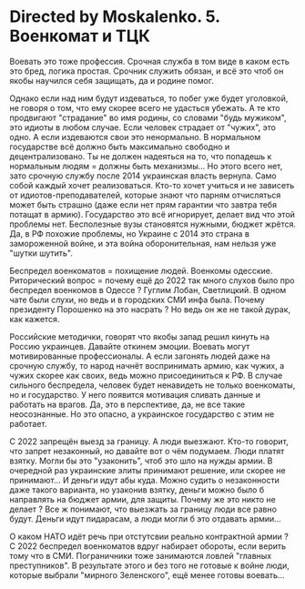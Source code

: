 # Directed by Moskalenko. 5. Военкомат и ТЦК

Воевать это тоже профессия.
Срочная служба в том виде в каком есть это бред, логика простая.
Срочник служить обязан, и всё это чтоб он якобы научился себя защищать, да и родине помог.

Однако если над ним будут издеваться, то побег уже будет уголовкой, не говоря о том, что ему
скорее всего не удасться убежать. А те кто продвигают "страдание" во имя родины, со словами
"будь мужиком", это идиоты в любом случае. Если человек страдает от "чужих", это одно. А если
издеваются свои это ненормально. В нормальном государстве всё должно быть максимально свободно
и децентрализовано. Ты не должен надеяться на то, что попадешь к нормальным людям = должны быть 
механизмы... Но этого всего нет, зато срочную службу после 2014 украинская власть вернула.
Само собой каждый хочет реализоваться. Кто-то хочет учиться и не зависеть от
идиотов-преподавателей, которые знают что парням отчисляться может быть страшно (даже если нет
прям гарантии что завтра тебя потащат в армию). Государство это всё игнорирует, делает вид что
этой проблемы нет. Бесполезные вузы становятся нужными, бюджет жрётся. Да, в РФ похожие
проблемы, но Украине с 2014 это страна в замороженной войне, и эта война оборонительная, нам
нельзя уже "шутки шутить".

Беспредел военкоматов = похищение людей. Военкомы одесские. Риторический вопрос = почему ещё до 
2022 так много слухов было про беспредел военкомов в Одессе ? Гуглим Лобан, Светлицкий. В одном
чате были слухи, но ведь и в городских СМИ инфа была. Почему президенту Порошенко на это
насрать ? Но ведь он же не такой дурак, как кажется.

Российские методички, говорят что якобы запад решил кинуть на Россию украинцев. Давайте откинем
эмоции. Воевать могут мотивированные профессионалы. А если загонять людей даже на срочную
службу, то народ начнёт воспринимать армию, как чужих, а чужих скорее как своих, ведь можно
присоединиться к РФ. В случае сильного беспредела, человек будет ненавидеть не только
военкоматы, но и государство. У него появится мотивация сливать данные и работать на врагов. Да,
это в перспективе, да, не все такие неосознанные. Но это опасно, а украинское государство с этим
не работает.

С 2022 запрещён выезд за границу. А люди выезжают. Кто-то говорит, что запрет незаконный, но
давайте вот о чём подумаем. Люди платят взятку. Могли бы это "узаконить", чтоб это шло на нужды
армии. В очередной раз украинские элиты принимают решение, или скорее не принимают... И деньги
идут абы куда. Можно судить о незаконности даже такого варианта, но узаконив взятку, деньги
можно было б направлять на бюджет армии, для защиты. Почему же это никто не делает ? Все ж
понимают, что выезжать за границу люди все равно будут. Деньги идут пидарасам, а люди могли б
это отдавать армии...

О каком НАТО идёт речь при отстутсвии реально контрактной армии ? С 2022 беспредел военкоматов
вдруг набирает обороты, если верить тому что в СМИ. Пограничники тоже занимаются ловлей
"главных преступников". В результате этого и без того не готовые к войне люди, которые выбрали
"мирного Зеленского", ещё менее готовы воевать...
